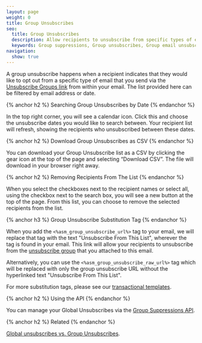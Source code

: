 ```yaml
---
layout: page
weight: 0
title: Group Unsubscribes
seo:
  title: Group Unsubscribes
  description: Allow recipients to unsubscribe from specific types of email you send, rather than everything you send, and stay out of the spam folder.
  keywords: Group suppressions, Group unsubscribes, Group email unsubscribe, Group email suppression
navigation:
  show: true
---
```


A group unsubscribe happens when a recipient indicates that they would like to opt out from a specific type of email that you send via the [Unsubscribe Groups link]({{root_url}}/User_Guide/Suppressions/group_unsubscribes.html#-Group-Unsubscribe-Substitution-Tag) from within your email. The list provided here can be filtered by email address or date.

{% anchor h2 %}
Searching Group Unsubscribes by Date
{% endanchor %}

In the top right corner, you will see a calendar icon. Click this and choose the unsubscribe dates you would like to search between. Your recipient list will refresh, showing the recipients who unsubscribed between these dates.

{% anchor h2 %}
Download Group Unsubscribes as CSV
{% endanchor %}

You can download your Group Unsubscribe list as a CSV by clicking the gear icon at the top of the page and selecting “Download CSV”. The file will download in your browser right away.

{% anchor h2 %}
Removing Recipients From The List
{% endanchor %}

When you select the checkboxes next to the recipient names or select all, using the checkbox next to the search box, you will see a new button at the top of the page. From this list, you can choose to remove the selected recipients from the list.

{% anchor h3 %}
Group Unsubscribe Substitution Tag
{% endanchor %}

When you add the `<%asm_group_unsubscribe_url%>` tag to your email, we will replace that tag with the text "Unsubscribe From This List", wherever the tag is found in your email. This link will allow your recipients to unsubscribe from the [unsubscribe group]({{root_url}}/User_Guide/Suppressions/group_unsubscribes.html) that you attached to this email.

Alternatively, you can use the `<%asm_group_unsubscribe_raw_url%>` tag which will be replaced with only the group unsubscribe URL without the hyperlinked text "Unsubscribe From This List".

For more substitution tags, please see our [transactional templates]({{root_url}}/User_Guide/Transactional_Templates/create_edit.html#-Unsubscribe-Substitution-Tags).

{% anchor h2 %}
Using the API
{% endanchor %}

You can manage your Global Unsubscribes via the [Group Suppressions API]({{root_url}}/API_Reference/Web_API_v3/Suppression_Management/groups.html).

{% anchor h2 %}
Related
{% endanchor %}

[Global unsubscribes vs. Group Unsubscribes]({{root_url}}/User_Guide/Email_Deliverability/Subscription_Tracking/suppressions_vs_unsubscribes.html).
